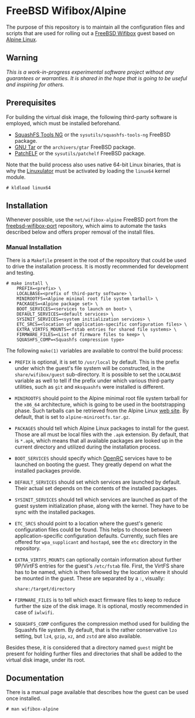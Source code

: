 # FreeBSD Wifibox/Alpine

The purpose of this repository is to maintain all the configuration
files and scripts that are used for rolling out a [FreeBSD Wifibox]
guest based on [Alpine Linux].

## Warning

*This is a work-in-progress experimental software project without any
guarantees or warranties.  It is shared in the hope that is going to
be useful and inspiring for others.*

## Prerequisites

For building the virtual disk image, the following third-party
software is employed, which must be installed beforehand.

- [SquashFS Tools NG] or the `sysutils/squashfs-tools-ng` FreeBSD
  package.
- [GNU Tar] or the `archivers/gtar` FreeBSD package.
- [PatchELF] or the `sysutils/patchelf` FreeBSD package.

Note that the build process also uses native 64-bit Linux binaries,
that is why the [Linuxulator] must be activated by loading the
`linux64` kernel module.

```console
# kldload linux64
```

## Installation

Whenever possible, use the `net/wifibox-alpine` FreeBSD port from the
[freebsd-wifibox-port] repository, which aims to automate the tasks
described below and offers proper removal of the install files.

### Manual Installation

There is a `Makefile` present in the root of the repository that could
be used to drive the installation process.  It is mostly recommended
for development and testing.

```console
# make install \
	PREFIX=<prefix> \
	LOCALBASE=<prefix of third-party software> \
	MINIROOTFS=<Alpine minimal root file system tarball> \
	PACKAGES=<Alpine package set> \
	BOOT_SERVICES=<services to launch on boot> \
	DEFAULT_SERVICES=<default services> \
	SYSINIT_SERVICES=<system initialization services> \
	ETC_SRCS=<location of application-specific configuration files> \
	EXTRA_VIRTFS_MOUNTS=<fstab entries for shared file systems> \
	FIRMWARE_FILES=<List of firmware files to keep> \
	SQUASHFS_COMP=<Squashfs compression type>
```

The following `make(1)` variables are available to control the build
process:

- `PREFIX` is optional, it is set to `/usr/local` by default.  This is
  the prefix under which the guest's file system will be constructed,
  in the `share/wifibox/guest` sub-directory.  It is possible to set
  the `LOCALBASE` variable as well to tell if the prefix under which
  various third-party utilities, such as `git` and `mksquashfs` were
  installed is different.

- `MINIROOTFS` should point to the Alpine minimal root file system
  tarball for the `x86_64` architecture, which is going to be used in
  the bootstrapping phase.  Such tarballs can be retrieved from the
  Alpine Linux [web site](https://alpinelinux.org/downloads/).  By
  default, that is set to `alpine-minirootfs.tar.gz`.

- `PACKAGES` should tell which Alpine Linux packages to install for
  the guest.  Those are all must be local files with the `.apk`
  extension.  By default, that is `*.apk`, which means that all
  available packages are looked up in the current directory and
  utilized during the installation process.

- `BOOT_SERVICES` should specify which [OpenRC] services have to be
  launched on booting the guest.  They greatly depend on what the
  installed packages provide.

- `DEFAULT_SERVICES` should set which services are launched by
  default.  Their actual set depends on the contents of the installed
  packages.

- `SYSINIT_SERVICES` should tell which services are launched as part
  of the guest system initialization phase, along with the kernel.
  They have to be sync with the installed packages.

- `ETC_SRCS` should point to a location where the guest's generic
  configuration files could be found.  This helps to choose between
  application-specific configuration defaults.  Currently, such files
  are offered for `wpa_supplicant` and `hostapd`, see the `etc`
  directory in the repository.

- `EXTRA_VIRTFS_MOUNTS` can optionally contain information about
  further 9P/VirtFS entries for the guest's `/etc/fstab` file.  First,
  the VirtFS share has to be named, which is then followed by the
  location where it should be mounted in the guest.  These are
  separated by a `:`, visually:

	  share:/target/directory

- `FIRMWARE_FILES` is to tell which exact firmware files to keep to
  reduce further the size of the disk image.  It is optional, mostly
  recommended in case of `iwlwifi`.

- `SQUASHFS_COMP` configures the compression method used for building
  the Squashfs file system.  By default, that is the rather
  conservative `lzo` setting, but `lz4`, `gzip`, `xz`, and `zstd` are
  also available.

Besides these, it is considered that a directory named `guest` might
be present for holding further files and directories that shall be
added to the virtual disk image, under its root.

## Documentation

There is a manual page available that describes how the guest can be
used once installed.

```console
# man wifibox-alpine
```

[FreeBSD Wifibox]: https://github.com/pgj/freebsd-wifibox
[Alpine Linux]: https://alpinelinux.org/
[SquashFS Tools NG]: https://infraroot.at/projects/squashfs-tools-ng/
[GNU Tar]: https://www.gnu.org/software/tar/
[PatchELF]: https://github.com/NixOS/patchelf
[Linuxulator]: https://docs.freebsd.org/en/books/handbook/linuxemu/
[freebsd-wifibox-port]: https://github.com/pgj/freebsd-wifibox-port/
[OpenRC]: https://github.com/OpenRC/openrc
